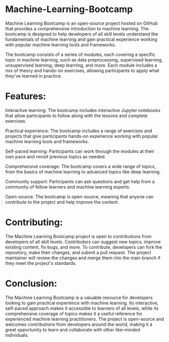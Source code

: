 # Machine-Learning-Bootcamp
Machine Learning Bootcamp is an open-source project hosted on GitHub that provides a comprehensive introduction to machine learning. The bootcamp is designed to help developers of all skill levels understand the fundamentals of machine learning and gain practical experience working with popular machine learning tools and frameworks.

The bootcamp consists of a series of modules, each covering a specific topic in machine learning, such as data preprocessing, supervised learning, unsupervised learning, deep learning, and more. Each module includes a mix of theory and hands-on exercises, allowing participants to apply what they've learned in practice.

# Features:

Interactive learning: The bootcamp includes interactive Jupyter notebooks that allow participants to follow along with the lessons and complete exercises.

Practical experience: The bootcamp includes a range of exercises and projects that give participants hands-on experience working with popular machine learning tools and frameworks.

Self-paced learning: Participants can work through the modules at their own pace and revisit previous topics as needed.

Comprehensive coverage: The bootcamp covers a wide range of topics, from the basics of machine learning to advanced topics like deep learning.

Community support: Participants can ask questions and get help from a community of fellow learners and machine learning experts.

Open-source: The bootcamp is open-source, meaning that anyone can contribute to the project and help improve the content.

# Contributing:

The Machine Learning Bootcamp project is open to contributions from developers of all skill levels. Contributors can suggest new topics, improve existing content, fix bugs, and more. To contribute, developers can fork the repository, make their changes, and submit a pull request. The project maintainer will review the changes and merge them into the main branch if they meet the project's standards.

# Conclusion:

The Machine Learning Bootcamp is a valuable resource for developers looking to gain practical experience with machine learning. Its interactive, self-paced approach makes it accessible to learners of all levels, while its comprehensive coverage of topics makes it a useful reference for experienced machine learning practitioners. The project is open-source and welcomes contributions from developers around the world, making it a great opportunity to learn and collaborate with other like-minded individuals.
